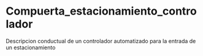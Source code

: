 # Compuerta_estacionamiento_controlador
Descripcion conductual de un controlador automatizado para la entrada de un estacionamiento
